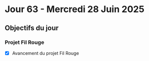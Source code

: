 # Jour 63 - Mercredi 28 Juin 2025

## Objectifs du jour

### Projet Fil Rouge

- [x] Avancement du projet Fil Rouge
